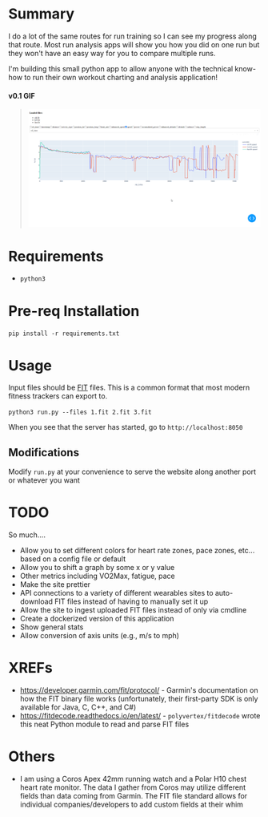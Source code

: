 # Summary

I do a lot of the same routes for run training so I can see my progress along that route. Most run analysis apps will show you how you did on one run but they won't have an easy way for you to compare multiple runs. 

I'm building this small python app to allow anyone with the technical know-how to run their own workout charting and analysis application!

#### v0.1 GIF

> ![v0.1](img/v0.1.gif)

# Requirements

* `python3`

# Pre-req Installation

`pip install -r requirements.txt`

# Usage

Input files should be [FIT](https://developer.garmin.com/fit/protocol/) files. This is a common format that most modern fitness trackers can export to.

`python3 run.py --files 1.fit 2.fit 3.fit`

When you see that the server has started, go to `http://localhost:8050`

## Modifications

Modify `run.py` at your convenience to serve the website along another port or whatever you want


# TODO

So much....

* Allow you to set different colors for heart rate zones, pace zones, etc... based on a config file or default
* Allow you to shift a graph by some x or y value
* Other metrics including VO2Max, fatigue, pace
* Make the site prettier
* API connections to a variety of different wearables sites to auto-download FIT files instead of having to manually set it up
* Allow the site to ingest uploaded FIT files instead of only via cmdline
* Create a dockerized version of this application
* Show general stats
* Allow conversion of axis units (e.g., m/s to mph)

# XREFs

* https://developer.garmin.com/fit/protocol/ - Garmin's documentation on how the FIT binary file works (unfortunately, their first-party SDK is only available for Java, C, C++, and C#)
* https://fitdecode.readthedocs.io/en/latest/ - `polyvertex/fitdecode` wrote this neat Python module to read and parse FIT files

# Others

* I am using a Coros Apex 42mm running watch and a Polar H10 chest heart rate monitor. The data I gather from Coros may utilize different fields than data coming from Garmin. The FIT file standard allows for individual companies/developers to add custom fields at their whim
